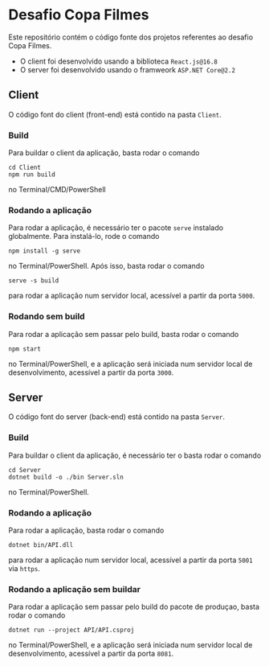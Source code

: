 # Desafio Copa Filmes

Este repositório contém o código fonte dos projetos referentes ao desafio Copa Filmes.

- O client foi desenvolvido usando a biblioteca `React.js@16.8`
- O server foi desenvolvido usando o framweork `ASP.NET Core@2.2`

## Client

O código font do client (front-end) está contido na pasta `Client`.

### Build

Para buildar o client da aplicação, basta rodar o comando

```shell
cd Client
npm run build
```

no Terminal/CMD/PowerShell

### Rodando a aplicação

Para rodar a aplicação, é necessário ter o pacote `serve` instalado globalmente. Para instalá-lo, rode o comando

```shell
npm install -g serve
```

no Terminal/PowerShell. Após isso, basta rodar o comando

```shell
serve -s build
```

para rodar a aplicação num servidor local, acessível a partir da porta `5000`.

### Rodando sem build

Para rodar a aplicação sem passar pelo build, basta rodar o comando

```shell
npm start
```

no Terminal/PowerShell, e a aplicação será iniciada num servidor local de desenvolvimento, acessível a partir da porta `3000`.

## Server

O código font do server (back-end) está contido na pasta `Server`.

### Build

Para buildar o client da aplicação, é necessário ter o basta rodar o comando

```shell
cd Server
dotnet build -o ./bin Server.sln
```

no Terminal/PowerShell.

### Rodando a aplicação

Para rodar a aplicação, basta rodar o comando

```shell
dotnet bin/API.dll
```

para rodar a aplicação num servidor local, acessível a partir da porta `5001` via `https`.

### Rodando a aplicação sem buildar

Para rodar a aplicação sem passar pelo build do pacote de produçao, basta rodar o comando

```shell
dotnet run --project API/API.csproj
```

no Terminal/PowerShell, e a aplicação será iniciada num servidor local de desenvolvimento, acessível a partir da porta `8081`.
